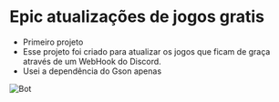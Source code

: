 # Epic atualizações de jogos gratis
* Primeiro projeto
* Esse projeto foi criado para atualizar os jogos que ficam de graça através de um WebHook do Discord.
* Usei a dependência do Gson apenas

![Bot](https://github.com/user-attachments/assets/f1122290-a915-4d57-bcca-2d3bb3e37c01)
